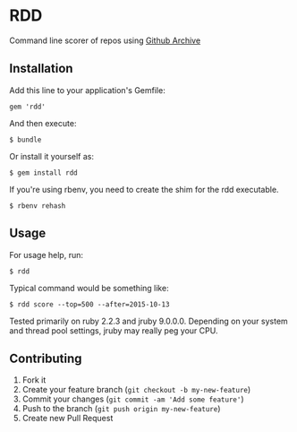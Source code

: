 # RDD

Command line scorer of repos using [Github Archive](https://www.githubarchive.org/)

## Installation

Add this line to your application's Gemfile:

    gem 'rdd'

And then execute:

    $ bundle

Or install it yourself as:

    $ gem install rdd

If you're using rbenv, you need to create the shim for the rdd executable.

    $ rbenv rehash

## Usage

For usage help, run:
    
    $ rdd

Typical command would be something like:

    $ rdd score --top=500 --after=2015-10-13

Tested primarily on ruby 2.2.3 and jruby 9.0.0.0. Depending on your system and thread pool settings, jruby may really peg your CPU.

## Contributing

1. Fork it
2. Create your feature branch (`git checkout -b my-new-feature`)
3. Commit your changes (`git commit -am 'Add some feature'`)
4. Push to the branch (`git push origin my-new-feature`)
5. Create new Pull Request
